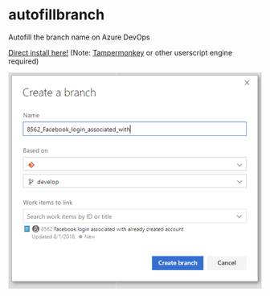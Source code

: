 # autofillbranch
Autofill the branch name on Azure DevOps

[Direct install here!](https://github.com/nicruo/autofillbranch/raw/master/autofillbranch.user.js) (Note: [Tampermonkey](https://tampermonkey.net/) or other userscript engine required)

![autofillbranch](autofillbranch.png)
